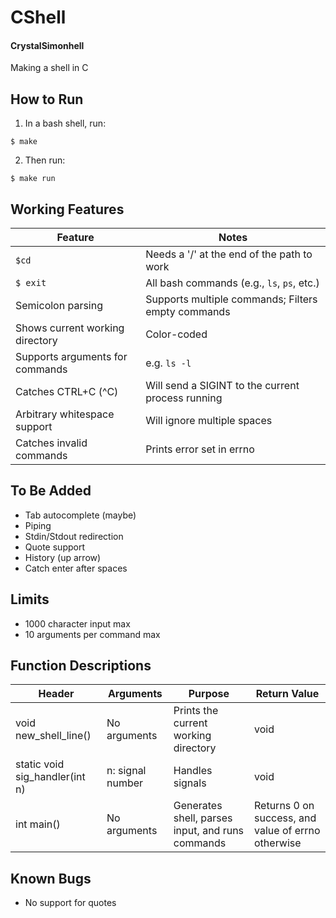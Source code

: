 # CShell
#### CrystalSimonhell
Making a shell in C

## How to Run
1. In a bash shell, run:
~~~
$ make
~~~
2. Then run:
~~~
$ make run
~~~


## Working Features
Feature | Notes
--- | --- 
`$cd` | Needs a '/' at the end of the path to work
`$ exit`| All bash commands (e.g., `ls`, `ps`, etc.)
Semicolon parsing | Supports multiple commands; Filters empty commands
Shows current working directory | Color-coded
Supports arguments for commands | e.g. `ls -l`
Catches CTRL+C (^C) | Will send a SIGINT to the current process running
Arbitrary whitespace support | Will ignore multiple spaces
Catches invalid commands | Prints error set in errno

## To Be Added
* Tab autocomplete (maybe)
* Piping
* Stdin/Stdout redirection
* Quote support 
* History (up arrow)
* Catch enter after spaces

## Limits
* 1000 character input max
* 10 arguments per command max

## Function Descriptions
Header | Arguments | Purpose | Return Value
---|---|---|---
void new_shell_line() | No arguments | Prints the current working directory | void
static void sig_handler(int n) | n: signal number | Handles signals| void
int main() | No arguments | Generates shell, parses input, and runs commands | Returns 0 on success, and value of errno otherwise


## Known Bugs
* No support for quotes
